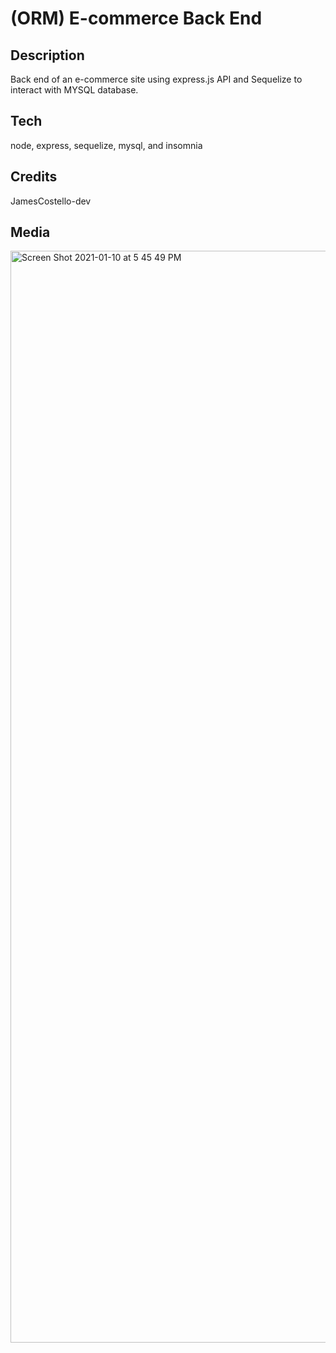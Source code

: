 # (ORM) E-commerce Back End

## Description

Back end of an e-commerce site using express.js API and Sequelize to interact with MYSQL database.

## Tech

node, express, sequelize, mysql, and insomnia

## Credits

JamesCostello-dev

## Media

<img width="1747" alt="Screen Shot 2021-01-10 at 5 45 49 PM" src="https://user-images.githubusercontent.com/28774706/104139909-b9dff380-536b-11eb-9531-7c8e7408c50e.png">
